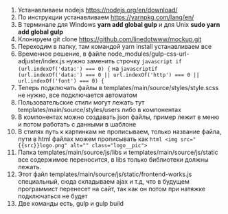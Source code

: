 1. Устанавливаем nodejs https://nodejs.org/en/download/
2. По инструкции устанавливаем https://yarnpkg.com/lang/en/
3. В терминале для Windows __yarn add global gulp__ и для Unix __sudo yarn add global gulp__
4. Клонируем git clone https://github.com/linedotwww/mockup.git
5. Переходим в папку, там командой yarn install устанавливаем все
6. Временное решение, в файле node_modules/gulp-css-url-adjuster/index.js нужно заменить строчку ```javascript if (url.indexOf('data:') === 0) {``` на ```javascriptif (url.indexOf('data:') === 0 || url.indexOf('http') === 0 || url.indexOf('font') === 0) {```
7. Теперь подключать файлы в templates/main/source/styles/style.scss не нужно, все подключается автоматом
8. Пользовательские стили могут лежать тут templates/main/source/styles/users либо в компонентах
9. В компонентах можно создавать json файлы, пример лежит в меню и потом работать с данными в шаблоне
10. В стилях путь к картинкам не прописываем, только название файла, пути в html файлах можем прописывать как ```html <img src="{{src}}logo.png" alt="" class="logo__pic">```
11. Папка templates/main/source/js/libs и templates/main/source/js/static все содержимое переносится, в libs только библиотеки должны лежать.
12. Этот файл templates/main/source/js/static/frontend-works.js специальный, сюда складываем ajax и т.д, что в будущем программист перенесет на сайт, так как он потом при натяжке подключаться не будет
13. Две команды есть, gulp и gulp build
